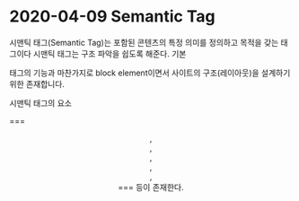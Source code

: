 # 2020-04-09 Semantic Tag

시맨틱 태그(Semantic Tag)는 포함된 콘텐츠의 특정 의미를 정의하고 목적을 갖는 태그이다 시맨틱 태그는 구조 파악을 쉽도록 해준다. 기본<div> 태그의 기능과 마찬가지로 block element이면서 사이트의 구조(레이아웃)을 설계하기 위한 존재합니다.

시맨틱 태그의 요소

=== <header>, <nav>, <article>, <section>, <footer>, <main> === 등이 존재한다.




